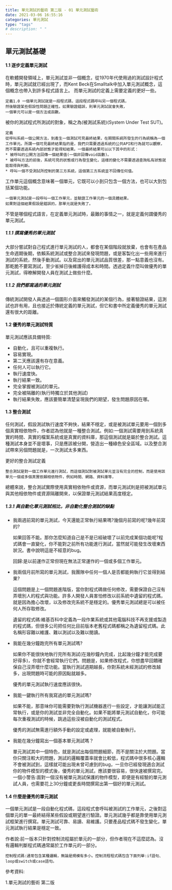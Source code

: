 ```yaml
---
title: 單元測試的藝術 第二版 - 01 單元測試藝術
date: 2021-03-06 16:55:16
categories: 單元測試
type: "tags"
# description: " "
---
```



## 單元測試基礎

#### 1.1 逐步定義單元測試

在軟體開發領域上，單元測試並非一個概念，從1970年代使用過的測試設計程式時，單元測試就已經出現了，而Kent Beck在Smalltalk中加入單元測試概念，這個概念也帶入到許多程式語言上。
而單元測試的定義上需要定義的更好一些。

    定義1.0 一個單元測試就是一段程式碼，這段程式碼呼叫另一個程式碼，
    然後驗證某些假設性問題正確性。如果驗證錯誤，則單元測試就會失敗，
    一個單元可以是一個方法或函數。

被你的測試程式所測試的對象，稱之為(被測試系統)(System Under Test SUT)。

    定義
    從呼叫系統一個公開方法，到產生一個測試可見最終結果，在期間系統所發生的行為統稱為一個
    工作單元。所謂一個可見最終結果指的是，我們只需要透過系統的公共API和行為就可以觀察，
    而不需要透過系統內部狀態才能得知結果。一個最終結果可以以下其中的形式：
    * 被呼叫的公開方法回傳一個結果值(一個非回傳void函數)。
    * 被呼叫方法的前後，系統可見的狀態或行為發生變化，這樣的變化不需要透過查詢私有狀態就能取得與判斷。
    * 呼叫一個不受測試所控制的第三方系統，這個第三方系統並不回傳任何值。

工作單元這個概念意味著一個單元，它既可以小到只包含一個方法，也可以大到包括某個功能。

    一個單元測試是一段呼叫一個工作單元，並驗證工作單元的一個具體結果。
    如果對這個結果假設是錯誤的，那單元就是失敗了。

不管是哪個程式語言，在定義單元測試時，最難的事情之一，就是定義何謂優秀的單元測試。

##### 1.1.1 撰寫優秀的單元測試

大部分嘗試對自己程式進行單元測試的人，都會在某個階段就放棄，也會有在產品生命週期後期，依賴系統測試或整合測試來發現問題，或是客製化出一些用來進行測試的系統，然後手動測試。以及寫出的單元測試品質很差，那一點意義也沒有。那乾脆不要寫測試，至少省掉日後維護得成本和時間。透過定義什麼叫做優秀的單元測試，得暸解開發人員在測試上做些什麼。

##### 1.1.2 我們都寫過的單元測試

傳統測試開發人員透過一個圖形介面來觸發測試的某個行為，接著驗證結果，這測試也許有用，且也接近於傳統定義的單元測試，但它和書中所定義優秀的單元測試還有很大的距離。

#### 1.2 優秀的單元測試特質

單元測試應該具備特質:

* 自動化，且可以重複執行。
* 容易實現。
* 第二天應該還有存在意義。
* 任何人可以執行它。
* 執行速度快。
* 執行結果一致。
* 完全掌握被測試的單元。
* 完全被隔離的(執行時獨立於其他測試)
* 執行結果失敗，應該要簡單清楚呈現我們的期望，發生問題原因在哪。

#### 1.3 整合測試

任何測試，假設測試執行速度不夠快，結果不穩定，或是被測試單元要用一個到多個真實相依物件，作者認為他就是一種整合測試。例如:一個測試需要用到系統真實的時間、真實的檔案系統或是真實的資料庫，那這個測試就是屬於整合測試。這種測試本身並不是壞事，只是應該被分開，營造出一種綠色安全區域。以及整合測試帶來另個問題就是，一次測試太多東西。

更好的整合測試定義

    整合測試是對一個工作單元進行測試，而這個測試對被測試單元並沒有完全的控制，而是使用該單元一個或多個真實依賴相依物件，例如時間、網路、資料庫等，

總體來說，整合測試實際使用真實相依物件或資源，而單元測試則是把被測試單元與其他相依物件或資源隔離開來，以保證單元測試結果高度穩定。

##### 1.3.1 與自動化單元測試相比，非自動化整合測試的缺點

* 我兩週前寫的單元測試，今天還能正常執行結果嗎?幾個月前寫的呢?幾年前寫的?

  如果回答不能。那你怎麼知道自己是不是已經破壞了以前完成某個功能呢?程式碼會一直變化，你不能對之前所有功能進行測試，當然就可能發生改壞東西狀況。書中說明這是不經意的bug。

  回歸:是以前運作正常但現在無法正常運作的一個或多個工作單元。

* 我兩個月前所寫的單元測試，我團隊中任何一個人是否都能夠執行它並得到結果?

  這個問題是上一個問題進階版，當你對程式碼做任何修改，需要保證自己沒有弄壞別人的程式與功能。許多人開發人員害怕修改以前系統中遺留的程式碼，就是因為擔心改壞，以及修改完系統不是穩定的。優秀單元測試總是可以被任何人所存取修改。

  遺留的程式碼:維基百科中定義為一段作業系統或其他電腦科技不再支援或製造的程式碼，但很多公司把任何比目前版本老舊程式碼都稱之為遺留程式碼。此名稱形容難以維護、難以測試以及難以閱讀。

* 我能在幾分鐘跑完所有單元測試嗎?

  如果你不能很快地執行完所有測試(在幾秒鐘內完成，比起幾分鐘才能完成要好得多)，你就不會經常執行它們。問題是，如果修改程式，你想盡早回饋確保自己沒弄壞什麼功能。當執行測試週期越長，你對系統未經測試的修改越多，出現問題時可能的原因點就越多。

  優秀的單元測試執行速度應該很快。

* 我能一鍵執行所有我寫過的單元測試嗎?
  
  如果不能，那意味你可能需要對執行測試機器進行一些設定，才能讓測試能正常執行，或是你的測試並非完全自動化。如果不能將單元測試自動化，你可能每次重複測試的時候，跳過這些沒被自動化的測試程式。

  優秀的測試無需進行額外手動的設定或處理，就能被自動執行。

* 我能在幾分鐘寫出一個基本單元測試嗎？

  單元測試其中一個特色，就是測試出每個問題細節，而不是關注於大問題。當你只關注較大的問題，測試的邏輯覆蓋率就會比較低，程式碼中很多核心邏輯不會被測試到，這樣就可能出現未曾可慮到的bug，一旦你已經發現適合測試你的物件模型的模式後，優秀的單元測試，應該要很容易，很快速被撰寫完。一個小警告:面對一個沒有被單元測試保護的物件模型，即便是有經驗的單元測試人員，也需要花上30分鐘或更長時間撰寫出第一個好的單元測試。


#### 1.4 什麼是優秀的單元測試

一個單元測試是一段自動化程式碼，這段程式會呼叫被測試的工作單元，之後對這個單元的單一最終結得某些假設或期望進行驗證。單元測試幾乎都是靠使用單元測試框架進行撰寫。單元測試可靠、易讀、易維護。只要產品程式碼不發生變化，單元測試執行結果是穩定一致。


作者說:前一版本只針對控制流程屬於單元的一部分，但作者現在不這麼認為。沒有邏輯判斷程式碼通常屬於工作單元的一部分。

    控制程式碼:通常包含某種邏輯，無論是規模有多小。控制流程程式碼包含下面列舉:if語句、loop或switch或case語句。


參考資料: 

1.單元測試的藝術 第二版